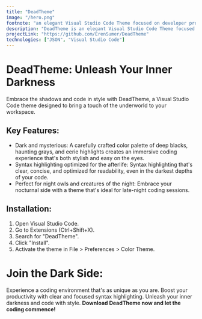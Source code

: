 ```yaml
---
title: "DeadTheme"
image: "/hero.png"
footnote: "an elegant Visual Studio Code Theme focused on developer productivity and a clean, modern look. It is designed to be easy on the eyes and provide a comfortable coding experience."
description: "DeadTheme is an elegant Visual Studio Code Theme focused on developer productivity and a clean, modern look. It is designed to be easy on the eyes and provide a comfortable coding experience."
projectLink: "https://github.com/ErenSumer/DeadTheme"
technologies: ["JSON", "Visual Studio Code"]
---
```


# **DeadTheme: Unleash Your Inner Darkness**

Embrace the shadows and code in style with DeadTheme, a Visual Studio Code theme designed to bring a touch of the underworld to your workspace.

## Key Features:

- Dark and mysterious: A carefully crafted color palette of deep blacks, haunting grays, and eerie highlights creates an immersive coding experience that's both stylish and easy on the eyes.
- Syntax highlighting optimized for the afterlife: Syntax highlighting that's clear, concise, and optimized for readability, even in the darkest depths of your code.
- Perfect for night owls and creatures of the night: Embrace your nocturnal side with a theme that's ideal for late-night coding sessions.

## Installation:

1. Open Visual Studio Code.
2. Go to Extensions (Ctrl+Shift+X).
3. Search for "DeadTheme".
4. Click "Install".
5. Activate the theme in File > Preferences > Color Theme.

# Join the Dark Side:

Experience a coding environment that's as unique as you are.
Boost your productivity with clear and focused syntax highlighting.
Unleash your inner darkness and code with style.
**Download DeadTheme now and let the coding commence!**

